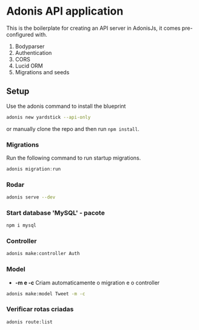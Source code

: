 # Adonis API application

This is the boilerplate for creating an API server in AdonisJs, it comes pre-configured with.

1. Bodyparser
2. Authentication
3. CORS
4. Lucid ORM
5. Migrations and seeds

## Setup

Use the adonis command to install the blueprint

```bash
adonis new yardstick --api-only
```

or manually clone the repo and then run `npm install`.


### Migrations

Run the following command to run startup migrations.

```js
adonis migration:run
```

### Rodar
```bash
adonis serve --dev
```

### Start database 'MySQL' - pacote
```bash
npm i mysql
```


### Controller
```bash
adonis make:controller Auth
```

### Model
- **-m e -c** Criam automaticamente o migration e o controller
```bash
adonis make:model Tweet -m -c
```

### Verificar rotas criadas
```bash
adonis route:list
```